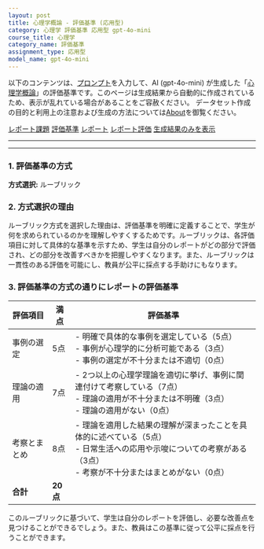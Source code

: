 ```yaml
---
layout: post
title: 心理学概論 - 評価基準 (応用型)
category: 心理学 評価基準 応用型 gpt-4o-mini
course_title: 心理学
category_name: 評価基準
assignment_type: 応用型
model_name: gpt-4o-mini
---
```


以下のコンテンツは、[プロンプト](https://github.com/takedatoshiyuki/synthetic_assignments/tree/main/generated/心理学/gpt-4o-mini/prompt_評価基準-応用型.md)を入力して、AI (gpt-4o-mini) が生成した「[心理学概論](/contents/心理学/)」の評価基準です。このページは生成結果から自動的に作成されているため、表示が乱れている場合があることをご容赦ください。
データセット作成の目的と利用上の注意および生成の方法については[About](/About)を御覧ください。

[レポート課題](../レポート課題-応用型)
[評価基準](../評価基準-応用型)
[レポート](../レポート-応用型)
[レポート評価](../レポート評価-応用型)
[生成結果のみを表示](https://github.com/takedatoshiyuki/synthetic_assignments/tree/main/generated/心理学/gpt-4o-mini/評価基準-応用型.md)
  

***
***
  
### 1. 評価基準の方式
**方式選択:** ルーブリック

### 2. 方式選択の理由
ルーブリック方式を選択した理由は、評価基準を明確に定義することで、学生が何を求められているのかを理解しやすくするためです。ルーブリックは、各評価項目に対して具体的な基準を示すため、学生は自分のレポートがどの部分で評価され、どの部分を改善すべきかを把握しやすくなります。また、ルーブリックは一貫性のある評価を可能にし、教員が公平に採点する手助けにもなります。

### 3. 評価基準の方式の通りにレポートの評価基準

| 評価項目               | 満点 | 評価基準                                                                                     |
|------------------------|------|----------------------------------------------------------------------------------------------|
| 事例の選定            | 5点  | - 明確で具体的な事例を選定している（5点）<br>- 事例が心理学的に分析可能である（3点）<br>- 事例の選定が不十分または不適切（0点） |
| 理論の適用            | 7点  | - 2つ以上の心理学理論を適切に挙げ、事例に関連付けて考察している（7点）<br>- 理論の適用が不十分または不明確（3点）<br>- 理論の適用がない（0点） |
| 考察とまとめ          | 8点  | - 理論を適用した結果の理解が深まったことを具体的に述べている（5点）<br>- 日常生活への応用や示唆についての考察がある（3点）<br>- 考察が不十分またはまとめがない（0点） |
| **合計**               | **20点** |                                                                                              |

このルーブリックに基づいて、学生は自分のレポートを評価し、必要な改善点を見つけることができるでしょう。また、教員はこの基準に従って公平に採点を行うことができます。
